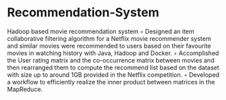 # Recommendation-System
Hadoop based movie recommendation system
◦ Designed an item collaborative filtering algorithm for a Netflix movie recommender system and similar movies were recommended to users based on their favourite movies in watching history with Java, Hadoop and Docker.
◦ Accomplished the User rating matrix and the co-occurrence matrix between movies and then rearranged them to compute the recommend list based on the dataset with size up to around 1GB provided in the Netflix competition.
◦ Developed a workflow to efficiently realize the inner product between matrices in the MapReduce.
